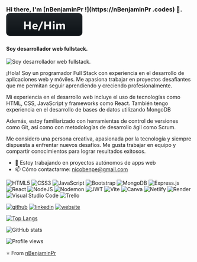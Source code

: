 ### Hi there, I'm [nBenjaminPr !](https://nBenjaminPr .codes) 👋.  <img src="https://raw.githubusercontent.com/8bithemant/8bithemant/master/svg/pronouns/hehim.svg" >
#### Soy desarrollador web fullstack. 
![Soy desarrollador web fullstack. ](https://static.javatpoint.com/blog/images/mern-stack.png)

¡Hola! Soy un programador Full Stack con experiencia en el desarrollo de aplicaciones web y móviles. Me apasiona trabajar en proyectos desafiantes que me permitan seguir aprendiendo y creciendo profesionalmente.

Mi experiencia en el desarrollo web incluye el uso de tecnologías como HTML, CSS, JavaScript y frameworks como React. También tengo experiencia en el desarrollo de bases de datos utilizando MongoDB

Además, estoy familiarizado con herramientas de control de versiones como Git, así como con metodologías de desarrollo ágil como Scrum.

Me considero una persona creativa, apasionada por la tecnología y siempre dispuesta a enfrentar nuevos desafíos. Me gusta trabajar en equipo y compartir conocimientos para lograr resultados exitosos.


- 🔭 Estoy trabajando en proyectos autónomos de apps web 
- 📫 Cómo contactarme: nicobenpe@gmail.com


![HTML5](https://img.shields.io/badge/html5-%23E34F26.svg?style=for-the-badge&logo=html5&logoColor=white)
![CSS3](https://img.shields.io/badge/css3-%231572B6.svg?style=for-the-badge&logo=css3&logoColor=white)
![JavaScript](https://img.shields.io/badge/javascript-%23323330.svg?style=for-the-badge&logo=javascript&logoColor=%23F7DF1E)
![Bootstrap](https://img.shields.io/badge/bootstrap-%23563D7C.svg?style=for-the-badge&logo=bootstrap&logoColor=white)
![MongoDB](https://img.shields.io/badge/MongoDB-%234ea94b.svg?style=for-the-badge&logo=mongodb&logoColor=white)
![Express.js](https://img.shields.io/badge/express.js-%23404d59.svg?style=for-the-badge&logo=express&logoColor=%2361DAFB)
![React](https://img.shields.io/badge/react-%2320232a.svg?style=for-the-badge&logo=react&logoColor=%2361DAFB)
![NodeJS](https://img.shields.io/badge/node.js-6DA55F?style=for-the-badge&logo=node.js&logoColor=white)
![Nodemon](https://img.shields.io/badge/NODEMON-%23323330.svg?style=for-the-badge&logo=nodemon&logoColor=%BBDEAD)
![JWT](https://img.shields.io/badge/JWT-black?style=for-the-badge&logo=JSON%20web%20tokens)
![Vite](https://img.shields.io/badge/vite-%23646CFF.svg?style=for-the-badge&logo=vite&logoColor=white)
![Canva](https://img.shields.io/badge/Canva-%2300C4CC.svg?style=for-the-badge&logo=Canva&logoColor=white)
![Netlify](https://img.shields.io/badge/netlify-%23000000.svg?style=for-the-badge&logo=netlify&logoColor=#00C7B7)
![Render](https://img.shields.io/badge/Render-%46E3B7.svg?style=for-the-badge&logo=render&logoColor=white)
![Visual Studio Code](https://img.shields.io/badge/Visual%20Studio%20Code-0078d7.svg?style=for-the-badge&logo=visual-studio-code&logoColor=white)
![Trello](https://img.shields.io/badge/Trello-%23026AA7.svg?style=for-the-badge&logo=Trello&logoColor=white)


[<img src='https://cdn.jsdelivr.net/npm/simple-icons@3.0.1/icons/github.svg' alt='github' height='40'>](https://github.com/nBenjaminPr)  [<img src='https://cdn.jsdelivr.net/npm/simple-icons@3.0.1/icons/linkedin.svg' alt='linkedin' height='40'>](https://www.linkedin.com/in/lic-nicol%C3%A1s-benjam%C3%ADn-pereira-135a3b149/)  [<img src='https://cdn.jsdelivr.net/npm/simple-icons@3.0.1/icons/icloud.svg' alt='website' height='40'>](https://encuestas-online-15i.netlify.app/)

[![Top Langs](https://github-readme-stats.vercel.app/api/top-langs/?username=nBenjaminPr)](https://github.com/nBenjaminPr/github-readme-stats)

![GitHub stats](https://github-readme-stats.vercel.app/api?username=nBenjaminPr&show_icons=true&theme=radical)  

![Profile views](https://gpvc.arturio.dev/nBenjaminPr)  



⭐️ From [nBenjaminPr](https://github.com/nBenjaminPr)


